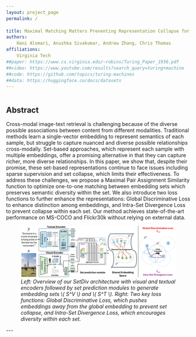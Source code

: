 ```yaml
---
layout: project_page
permalink: /

title: Maximal Matching Matters Preventing Representation Collapse for Robust Cross-Modal Retrieval
authors:
    Hani Alomari, Anushka Sivakumar, Andrew Zhang, Chris Thomas
affiliations:
    Virginia Tech
##paper: https://www.cs.virginia.edu/~robins/Turing_Paper_1936.pdf
##video: https://www.youtube.com/results?search_query=turing+machine
##code: https://github.com/topics/turing-machines
##data: https://huggingface.co/docs/datasets
---
```


<!-- Using HTML to center the abstract -->
<div class="columns is-centered has-text-centered">
    <div class="column is-four-fifths">
        <h2>Abstract</h2>
        <div class="content has-text-justified">
Cross-modal image-text retrieval is challenging because of the diverse possible associations between content from different modalities. 
Traditional methods learn a single-vector embedding to represent semantics of each sample, but struggle to capture nuanced and diverse possible relationships cross-modally. Set-based approaches, which represent each sample with multiple embeddings, offer a promising alternative in that they can capture richer, more diverse relationships. 
In this paper, we show that, despite their promise, these set-based representations continue to face issues including sparse supervision and set collapse, which limits their effectiveness. 
To address these challenges, we propose a Maximal Pair Assignment Similarity function to optimize one-to-one matching between embedding sets which preserves semantic diversity within the set. We also introduce two loss functions to further enhance the representations: Global Discriminative Loss to enhance distinction among embeddings, and Intra-Set Divergence Loss to prevent collapse within each set. Our method achieves state-of-the-art performance on MS-COCO and Flickr30k without relying on external data.
        </div>
    </div>
</div>

<!-- After Abstract -->
<div class="columns is-centered has-text-centered">
    <div class="column is-four-fifths">
        <figure>
            <img src="fig_main.jpg" alt="Main method figure">
            <figcaption><em>Left: Overview of our SetDiv architecture with visual and textual encoders followed by set prediction modules to generate embedding sets \( S^V \) and \( S^T \). Right: Two key loss functions: Global Discriminative Loss, which pushes embeddings away from the global embedding to prevent set collapse, and Intra-Set Divergence Loss, which encourages diversity within each set. </em> </figcaption>
        </figure>
    </div>
</div>
---